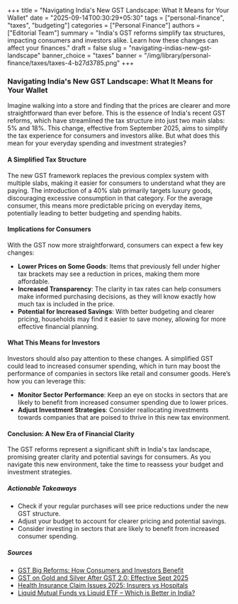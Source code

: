+++
title = "Navigating India's New GST Landscape: What It Means for Your Wallet"
date = "2025-09-14T00:30:29+05:30"
tags = ["personal-finance", "taxes", "budgeting"]
categories = ["Personal Finance"]
authors = ["Editorial Team"]
summary = "India's GST reforms simplify tax structures, impacting consumers and investors alike. Learn how these changes can affect your finances."
draft = false
slug = "navigating-indias-new-gst-landscape"
banner_choice = "taxes"
banner = "/img/library/personal-finance/taxes/taxes-4-b27d3785.png"
+++

### Navigating India's New GST Landscape: What It Means for Your Wallet

Imagine walking into a store and finding that the prices are clearer and more straightforward than ever before. This is the essence of India's recent GST reforms, which have streamlined the tax structure into just two main slabs: 5% and 18%. This change, effective from September 2025, aims to simplify the tax experience for consumers and investors alike. But what does this mean for your everyday spending and investment strategies?

#### A Simplified Tax Structure

The new GST framework replaces the previous complex system with multiple slabs, making it easier for consumers to understand what they are paying. The introduction of a 40% slab primarily targets luxury goods, discouraging excessive consumption in that category. For the average consumer, this means more predictable pricing on everyday items, potentially leading to better budgeting and spending habits.

#### Implications for Consumers

With the GST now more straightforward, consumers can expect a few key changes:

- **Lower Prices on Some Goods**: Items that previously fell under higher tax brackets may see a reduction in prices, making them more affordable.
- **Increased Transparency**: The clarity in tax rates can help consumers make informed purchasing decisions, as they will know exactly how much tax is included in the price.
- **Potential for Increased Savings**: With better budgeting and clearer pricing, households may find it easier to save money, allowing for more effective financial planning.

#### What This Means for Investors

Investors should also pay attention to these changes. A simplified GST could lead to increased consumer spending, which in turn may boost the performance of companies in sectors like retail and consumer goods. Here’s how you can leverage this:

- **Monitor Sector Performance**: Keep an eye on stocks in sectors that are likely to benefit from increased consumer spending due to lower prices.
- **Adjust Investment Strategies**: Consider reallocating investments towards companies that are poised to thrive in this new tax environment.

#### Conclusion: A New Era of Financial Clarity

The GST reforms represent a significant shift in India's tax landscape, promising greater clarity and potential savings for consumers. As you navigate this new environment, take the time to reassess your budget and investment strategies. 

##### Actionable Takeaways
- Check if your regular purchases will see price reductions under the new GST structure.
- Adjust your budget to account for clearer pricing and potential savings.
- Consider investing in sectors that are likely to benefit from increased consumer spending.

##### Sources
- [GST Big Reforms: How Consumers and Investors Benefit](https://www.jagoinvestor.com/2025/09/gst-reforms.html)
- [GST on Gold and Silver After GST 2.0: Effective Sept 2025](https://www.basunivesh.com/gst-on-gold-and-silver-after-gst-2-0/)
- [Health Insurance Claim Issues 2025: Insurers vs Hospitals](https://www.basunivesh.com/health-insurance-claim-issues/)
- [Liquid Mutual Funds vs Liquid ETF – Which is Better in India?](https://www.basunivesh.com/liquid-mutual-funds-vs-liquid-etf/)